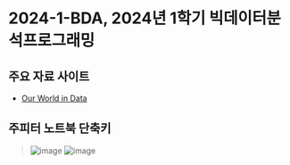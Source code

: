 # 2024-1-BDA, 2024년 1학기 빅데이터분석프로그래밍
## 주요 자료 사이트
- [Our World in Data](https://github.com/owid)

## 주피터 노트북 단축키
> ![image](https://github.com/ai7dnn/2024-1-BDA/assets/70050528/98a55d40-57e9-431d-9dff-83767940fa00)
> ![image](https://github.com/ai7dnn/2024-1-BDA/assets/70050528/a0b7afad-8e42-4f70-a2c4-e2ab80804de7)

